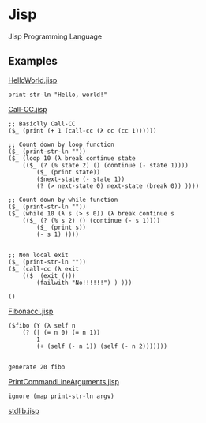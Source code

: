 # Jisp
Jisp Programming Language

## Examples

[HelloWorld.jisp](Examples/HelloWorld.jisp)
```
print-str-ln "Hello, world!"
```

[Call-CC.jisp](Examples/Call-CC.jisp)
```
;; Basiclly Call-CC
($_ (print (+ 1 (call-cc (λ cc (cc 1))))))

;; Count down by loop function
($_ (print-str-ln ""))
($_ (loop 10 (λ break continue state 
	(($_ (? (% state 2) () (continue (- state 1))))
		($_ (print state))
		($next-state (- state 1))
		(? (> next-state 0) next-state (break 0)) ))))
		
;; Count down by while function
($_ (print-str-ln ""))
($_ (while 10 (λ s (> s 0)) (λ break continue s 
	(($_ (? (% s 2) () (continue (- s 1))))
		($_ (print s))
		(- s 1) ))))


;; Non local exit
($_ (print-str-ln ""))
($_ (call-cc (λ exit 
	(($_ (exit ()))
		(failwith "No!!!!!!") ) )))

()

```

[Fibonacci.jisp](Examples/Fibonacci.jisp)
```
($fibo (Y (λ self n 
    (? (| (= n 0) (= n 1)) 
        1
        (+ (self (- n 1)) (self (- n 2)))))))


generate 20 fibo
```

[PrintCommandLineArguments.jisp](Examples/PrintCommandLineArguments.jisp)
```
ignore (map print-str-ln argv)
```

[stdlib.jisp](Jisp/stdlib.jisp)
